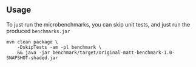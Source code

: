 ## Usage

To just run the microbenchmarks, you can skip unit tests, and just run the produced `benchmarks.jar`

```shell
mvn clean package \
    -DskipTests -am -pl benchmark \
    && java -jar benchmark/target/original-matt-benchmark-1.0-SNAPSHOT-shaded.jar
```
